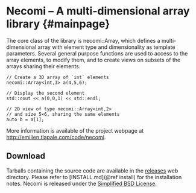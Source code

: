 # Necomi – A multi-dimensional array library	{#mainpage}

The core class of the library is necomi::Array, which defines a
multi-dimensional array with element type and dimensionality as template
parameters. Several general purpose functions are used to access
to the array elements, to modify them, and to create views on subsets
of the arrays sharing their elements.

~~~
// Create a 3D array of `int` elements
necomi::Array<int,3> a(4,5,6);

// Display the second element
std::cout << a(0,0,1) << std::endl;

// 2D view of type necomi::Array<int,2>
// and size 5×6, sharing the same elements
auto b = a[1];
~~~

More information is available of the project webpage at
http://emilien.tlapale.com/code/necomi.


## Download

Tarballs containing the source code are available in the
[releases](http://emilien.tlapale.com/data/necomi) web directory.
Please refer to [INSTALL.md](@ref install) for the installation notes.
Necomi is released under the
[Simplified BSD License](http://emilien.tlapale.com/data/licenses/BSD).
